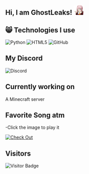 ## Hi, I am GhostLeaks! <img src="https://raw.githubusercontent.com/Ghost-ikon/Ghost-ikon/master/zerotwo.gif" width="30px">


## 😸 Technologies I use
![Python](https://img.shields.io/badge/-Python-black?style=flat-square&logo=Python)
![HTML5](https://img.shields.io/badge/-HTML5-E34F26?style=flat-square&logo=html5&logoColor=white)
![GitHub](https://img.shields.io/badge/-GitHub-181717?style=flat-square&logo=github)


## My Discord
![Discord](https://discord.c99.nl/widget/theme-3/829022689338851389.png)


## Currently working on
A Minecraft server


## Favorite Song atm
-Click the image to play it

[![Check Out](https://cdn.discordapp.com/attachments/829214169605341195/999471597297610794/toliver.jpg)](https://youtu.be/4IahvCIqeOc)


## Visitors

![Visitor Badge](https://visitor-badge.laobi.icu/badge?page_id=Ghost-ikon.Ghost-ikon)

